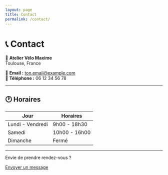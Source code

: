 ```yaml
---
layout: page
title: Contact
permalink: /contact/
---
```


# 📞 Contact

📍 **Atelier Vélo Maxime**  
Toulouse, France  

📧 **Email :** ton.email@example.com  
📱 **Téléphone :** 06 12 34 56 78  

---

## 🕐 Horaires

| Jour | Horaires |
|------|-----------|
| Lundi - Vendredi | 9h00 - 18h30 |
| Samedi | 10h00 - 16h00 |
| Dimanche | Fermé |

---

<section class="cta">
  <p>Envie de prendre rendez-vous ?</p>
  <a href="mailto:ton.email@example.com" class="btn-primary">Envoyer un message</a>
</section>
